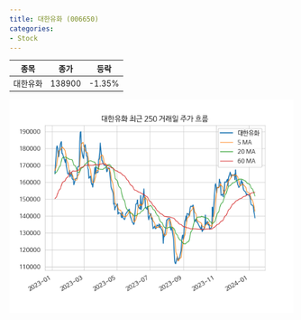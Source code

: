 ```yaml
---
title: 대한유화 (006650)
categories:
- Stock
---
```


|종목|종가|등락|
|----|----|----|
|대한유화|138900|-1.35%|

<!-- more -->

![006650](/assets/images/stock/006650.png)